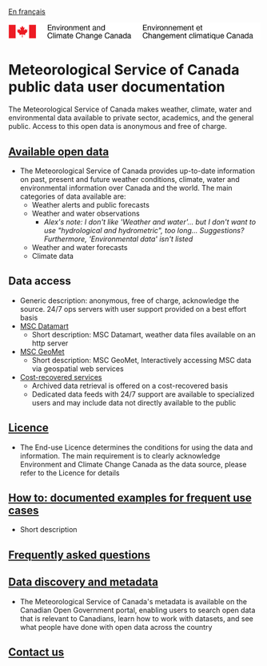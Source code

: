 [En français](readme_fr.md)

![ECCC logo](img_eccc-logo.png)

# Meteorological Service of Canada public data user documentation

The Meteorological Service of Canada makes weather, climate, water and environmental data available to private sector, academics, and the general public. Access to this open data is anonymous and free of charge. 


## [Available open data](msc-data/readme_en.md)

  * The Meteorological Service of Canada provides up-to-date information on past, present and future weather conditions, climate, water and environmental information over Canada and the world. The main categories of data available are:
    * Weather alerts and public forecasts
    * Weather and water observations 
      * *Alex's note: I don't like 'Weather and water'... but I don't want to use "hydrological and hydrometric", too long... Suggestions? Furthermore, 'Environmental data' isn't listed* 
    * Weather and water forecasts
    * Climate data

## Data access
  * Generic description: anonymous, free of charge, acknowledge the source. 24/7 ops servers with user support provided on a best effort basis
  * [MSC Datamart](msc-datamart/readme_en.md)
    * Short description: MSC Datamart, weather data files available on an http server
  * [MSC GeoMet](msc-geomet/readme_en.md)
    * Short description: MSC GeoMet, Interactively accessing MSC data via geospatial web services
  * [Cost-recovered services](cost-recovered/readme_en.md)
    * Archived data retrieval is offered on a cost-recovered basis
    * Dedicated data feeds with 24/7 support are available to specialized users and may include data not directly available to the public

## [Licence](licence/readme_en.md)
  * The End-use Licence determines the conditions for using the data and information. The main requirement is to clearly acknowledge Environment and Climate Change Canada as the data source, please refer to the Licence for details

## [How to: documented examples for frequent use cases](how-to/readme_en.md)
  * Short description

## [Frequently asked questions](faq/readme_en.md)

## [Data discovery and metadata](https://open.canada.ca/en/open-data)
  * The Meteorological Service of Canada's metadata is available on the Canadian Open Government portal, enabling users to search open data that is relevant to Canadians, learn how to work with datasets, and see what people have done with open data across the country

## [Contact us](http://weather.gc.ca/mainmenu/contact_us_e.html)